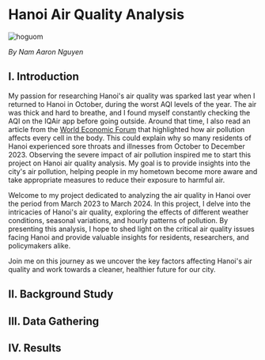 # Hanoi Air Quality Analysis
![hoguom](https://github.com/namanhnt/Hanoi-Air-Quality-Analysis/assets/139054152/ff3fa853-5be3-4ed9-8b22-bec9b6a01bfe)

*By Nam Aaron Nguyen*
## I. Introduction
My passion for researching Hanoi's air quality was sparked last year when I returned to Hanoi in October, during the worst AQI levels of the year. The air was thick and hard to breathe, and I found myself constantly checking the AQI on the IQAir app before going outside. Around that time, I also read an article from the [World Economic Forum](https://www.weforum.org/agenda/2020/10/as-a-chest-surgeon-i-see-the-effects-of-air-pollution-inside-every-patient/?utm_source=linkedin&utm_medium=social_video&utm_term=1_1&utm_content=28072_Indian_surgeon_polluted_lungs&utm_campaign=social_video_2023) that highlighted how air pollution affects every cell in the body. This could explain why so many residents of Hanoi experienced sore throats and illnesses from October to December 2023. Observing the severe impact of air pollution inspired me to start this project on Hanoi air quality analysis. My goal is to provide insights into the city's air pollution, helping people in my hometown become more aware and take appropriate measures to reduce their exposure to harmful air.

Welcome to my project dedicated to analyzing the air quality in Hanoi over the period from March 2023 to March 2024. In this project, I delve into the intricacies of Hanoi's air quality, exploring the effects of different weather conditions, seasonal variations, and hourly patterns of pollution. By presenting this analysis, I hope to shed light on the critical air quality issues facing Hanoi and provide valuable insights for residents, researchers, and policymakers alike.

Join me on this journey as we uncover the key factors affecting Hanoi's air quality and work towards a cleaner, healthier future for our city.
## II. Background Study

## III. Data Gathering

## IV. Results
